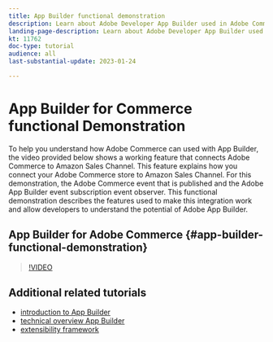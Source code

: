 ```yaml
---
title: App Builder functional demonstration
description: Learn about Adobe Developer App Builder used in Adobe Commerce with a technical demonstration
landing-page-description: Learn about Adobe Developer App Builder used in Adobe Commerce with a technical demonstration
kt: 11762
doc-type: tutorial
audience: all
last-substantial-update: 2023-01-24

---
```


# App Builder for Commerce functional Demonstration 

To help you understand how Adobe Commerce can used with App Builder, the video provided below shows a working feature that connects Adobe Commerce to Amazon Sales Channel.  This feature explains how you connect your Adobe Commerce store to Amazon Sales Channel. For this demonstration, the Adobe Commerce event that is published and the Adobe App Builder event subscription event observer.  This functional demonstration describes the features used to make this integration work and allow developers to understand the potential of Adobe App Builder.

## App Builder for Adobe Commerce {#app-builder-functional-demonstration}

>[!VIDEO](https://video.tv.adobe.com/v/3413502)


## Additional related tutorials

- [introduction to App Builder](../app-builder/introduction-to-app-builder.md)
- [technical overview App Builder](../app-builder/app-builder-technical-overview.md)
- [extensibility framework](../app-builder/extensibility-framework-commerce-eventing.md)